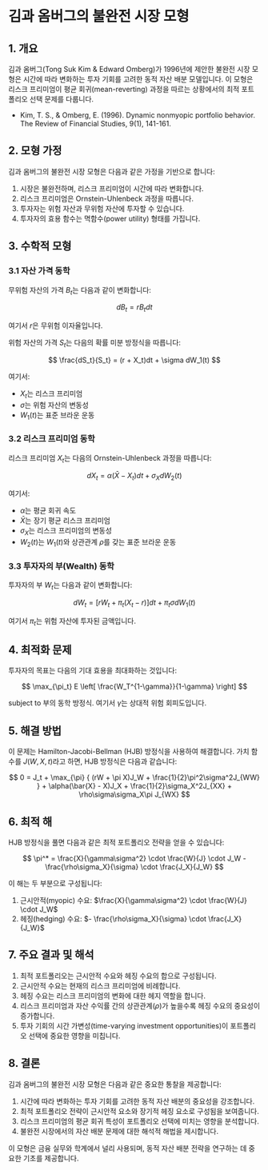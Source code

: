# 김과 옴버그의 불완전 시장 모형

## 1. 개요

김과 옴버그(Tong Suk Kim & Edward Omberg)가 1996년에 제안한 불완전 시장 모형은 시간에 따라 변화하는 투자 기회를 고려한 동적 자산 배분 모델입니다. 이 모형은 리스크 프리미엄이 평균 회귀(mean-reverting) 과정을 따르는 상황에서의 최적 포트폴리오 선택 문제를 다룹니다.

* Kim, T. S., & Omberg, E. (1996). Dynamic nonmyopic portfolio behavior. The Review of Financial Studies, 9(1), 141-161.

## 2. 모형 가정

김과 옴버그의 불완전 시장 모형은 다음과 같은 가정을 기반으로 합니다:

1. 시장은 불완전하며, 리스크 프리미엄이 시간에 따라 변화합니다.
2. 리스크 프리미엄은 Ornstein-Uhlenbeck 과정을 따릅니다.
3. 투자자는 위험 자산과 무위험 자산에 투자할 수 있습니다.
4. 투자자의 효용 함수는 멱함수(power utility) 형태를 가집니다.

## 3. 수학적 모형

### 3.1 자산 가격 동학

무위험 자산의 가격 $B_t$는 다음과 같이 변화합니다:

$$
dB_t = rB_t dt
$$

여기서 $r$은 무위험 이자율입니다.

위험 자산의 가격 $S_t$는 다음의 확률 미분 방정식을 따릅니다:

$$
\frac{dS_t}{S_t} = (r + X_t)dt + \sigma dW_1(t)
$$

여기서:
- $X_t$는 리스크 프리미엄
- $\sigma$는 위험 자산의 변동성
- $W_1(t)$는 표준 브라운 운동

### 3.2 리스크 프리미엄 동학

리스크 프리미엄 $X_t$는 다음의 Ornstein-Uhlenbeck 과정을 따릅니다:

$$
dX_t = \alpha(\bar{X} - X_t)dt + \sigma_X dW_2(t)
$$

여기서:
- $\alpha$는 평균 회귀 속도
- $\bar{X}$는 장기 평균 리스크 프리미엄
- $\sigma_X$는 리스크 프리미엄의 변동성
- $W_2(t)$는 $W_1(t)$와 상관관계 $\rho$를 갖는 표준 브라운 운동

### 3.3 투자자의 부(Wealth) 동학

투자자의 부 $W_t$는 다음과 같이 변화합니다:

$$
dW_t = [rW_t + \pi_t(X_t - r)]dt + \pi_t\sigma dW_1(t)
$$

여기서 $\pi_t$는 위험 자산에 투자된 금액입니다.

## 4. 최적화 문제

투자자의 목표는 다음의 기대 효용을 최대화하는 것입니다:

$$
\max_{\pi_t} E \left[ \frac{W_T^{1-\gamma}}{1-\gamma} \right]
$$

subject to 부의 동학 방정식. 여기서 $\gamma$는 상대적 위험 회피도입니다.

## 5. 해결 방법

이 문제는 Hamilton-Jacobi-Bellman (HJB) 방정식을 사용하여 해결합니다. 가치 함수를 $J(W,X,t)$라고 하면, HJB 방정식은 다음과 같습니다:

$$
0 = J_t + \max_{\pi} { (rW + \pi X)J_W + \frac{1}{2}\pi^2\sigma^2J_{WW} } + \alpha(\bar{X} - X)J_X + \frac{1}{2}\sigma_X^2J_{XX} + \rho\sigma\sigma_X\pi J_{WX}
$$

## 6. 최적 해

HJB 방정식을 풀면 다음과 같은 최적 포트폴리오 전략을 얻을 수 있습니다:

$$
\pi^* = \frac{X}{\gamma\sigma^2} \cdot \frac{W}{J} \cdot J_W - \frac{\rho\sigma_X}{\sigma} \cdot \frac{J_X}{J_W}
$$

이 해는 두 부분으로 구성됩니다:
1. 근시안적(myopic) 수요: $\frac{X}{\gamma\sigma^2} \cdot \frac{W}{J} \cdot J_W$
2. 헤징(hedging) 수요: $- \frac{\rho\sigma_X}{\sigma} \cdot \frac{J_X}{J_W}$

## 7. 주요 결과 및 해석

1. 최적 포트폴리오는 근시안적 수요와 헤징 수요의 합으로 구성됩니다.
2. 근시안적 수요는 현재의 리스크 프리미엄에 비례합니다.
3. 헤징 수요는 리스크 프리미엄의 변화에 대한 헤지 역할을 합니다.
4. 리스크 프리미엄과 자산 수익률 간의 상관관계($\rho$)가 높을수록 헤징 수요의 중요성이 증가합니다.
5. 투자 기회의 시간 가변성(time-varying investment opportunities)이 포트폴리오 선택에 중요한 영향을 미칩니다.

## 8. 결론

김과 옴버그의 불완전 시장 모형은 다음과 같은 중요한 통찰을 제공합니다:

1. 시간에 따라 변화하는 투자 기회를 고려한 동적 자산 배분의 중요성을 강조합니다.
2. 최적 포트폴리오 전략이 근시안적 요소와 장기적 헤징 요소로 구성됨을 보여줍니다.
3. 리스크 프리미엄의 평균 회귀 특성이 포트폴리오 선택에 미치는 영향을 분석합니다.
4. 불완전 시장에서의 자산 배분 문제에 대한 해석적 해법을 제시합니다.

이 모형은 금융 실무와 학계에서 널리 사용되며, 동적 자산 배분 전략을 연구하는 데 중요한 기초를 제공합니다.
